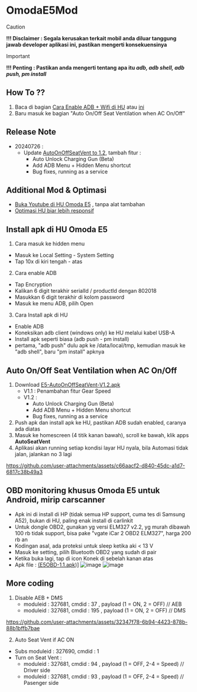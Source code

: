 # OmodaE5Mod

> [!CAUTION]
> **!!! Disclaimer : Segala kerusakan terkait mobil anda diluar tanggung jawab developer aplikasi ini, pastikan mengerti konsekuensinya**
> > [!IMPORTANT]
> **!!! Penting : Pastikan anda mengerti tentang apa itu _adb, adb shell, adb push, pm install_**

## How To ??
  1. Baca di bagian [Cara Enable ADB + Wifi di HU](https://github.com/sl3per/OmodaE5Mod/blob/main/enableadbwifi.md) atau [ini](#install-apk-di-hu-omoda-e5)
  2. Baru masuk ke bagian "Auto On/Off Seat Ventilation when AC On/Off"


## Release Note
- 20240726 :
  - Update [AutoOnOffSeatVent to 1.2](https://github.com/sl3per/OmodaE5Mod/raw/main/E5-AutoOnOffSeatVent-V1.2.apk), tambah fitur :
     - Auto Unlock Charging Gun (Beta)
     - Add ADB Menu + Hidden Menu shortcut
     - Bug fixes, running as a service
  
       
## Additional Mod & Optimasi 
- [Buka Youtube di HU Omoda E5](https://github.com/sl3per/OmodaE5Mod/blob/main/BukaYoutube.md) , tanpa alat tambahan
- [Optimasi HU biar lebih responsif](https://github.com/sl3per/OmodaE5Mod/blob/main/optimasiHU.md)



## Install apk di HU Omoda E5
1. Cara masuk ke hidden menu
  - Masuk ke Local Setting - System Setting
  - Tap 10x di kiri tengah - atas
2. Cara enable ADB
  - Tap Encryption
  - Kalikan 6 digit terakhir serialId /  productId dengan 802018
  - Masukkan 6 digit terakhir di kolom password
  - Masuk ke menu ADB, pilih Open
3. Cara Install apk di HU
  - Enable ADB
  - Koneksikan adb client (windows only) ke HU melalui kabel USB-A
  - Install apk seperti biasa (adb push - pm install)
  - pertama, "adb push" dulu apk ke /data/local/tmp, kemudian masuk ke "adb shell", baru "pm install" apknya

## Auto On/Off Seat Ventilation when AC On/Off
1. Download   [E5-AutoOnOffSeatVent-V1.2.apk](https://github.com/sl3per/OmodaE5Mod/raw/main/E5-AutoOnOffSeatVent-V1.2.apk)
     - V1.1 : Penambahan fitur Gear Speed
     - V1.2 :
       - Auto Unlock Charging Gun (Beta)
       - Add ADB Menu + Hidden Menu shortcut
       - Bug fixes, running as a service
3. Push apk dan install apk ke HU, pastikan ADB sudah enabled, caranya ada diatas
4. Masuk ke homescreen (4 titik kanan bawah), scroll ke bawah, klik apps **AutoSeatVent**
5. Aplikasi akan running setiap kondisi layar HU nyala, bila Automasi tidak jalan, jalankan no 3 lagi


https://github.com/user-attachments/assets/c66aacf2-d840-45dc-a1d7-6817c38b49a3


## OBD monitoring khusus Omoda E5 untuk Android, mirip carscanner

- Apk ini di install di HP (tidak semua HP support, cuma tes di Samsung A52), bukan di HU, paling enak install di carlinkit
- Untuk dongle OBD2, gunakan yg versi ELM327 v2.2, yg murah dibawah 100 rb tidak support, bisa pake "vgate iCar 2 OBD2 ELM327", harga 200 rb an
- Kodingan asal, ada proteksi untuk sleep ketika aki < 13 V
- Masuk ke setting, pilih Bluetooth OBD2 yang sudah di pair
- Ketika buka lagi, tap di icon Konek di sebelah kanan atas
- Apk file : 
  [(E5OBD-1.1.apk](https://github.com/sl3per/OmodaE5Mod/raw/main/E5OBD-1.1.apk))]
![image](https://github.com/user-attachments/assets/d1c20bb1-74f3-4b97-a430-73164f1dec0f)
![image](https://github.com/user-attachments/assets/65d3bef3-611b-44cd-9035-a24004fa8b3a)



## More coding 
1. Disable AEB + DMS
   - moduleid : 327681, cmdid : 37 , payload (1 = ON, 2 = OFF) // AEB
   - moduleid : 327681, cmdid : 195 , payload (1 = ON, 2 = OFF) // DMS
     

https://github.com/user-attachments/assets/32347f78-6b94-4423-878b-88b1bffb7bae


2. Auto Seat Vent if AC ON
  - Subs moduleid : 327690, cmdid : 1
  - Turn on Seat Vent :
     - moduleid : 327681, cmdid : 94 , payload (1 = OFF, 2-4 = Speed) // Driver side
     - moduleid : 327681, cmdid : 93 , payload (1 = OFF, 2-4 = Speed) // Pasenger side







